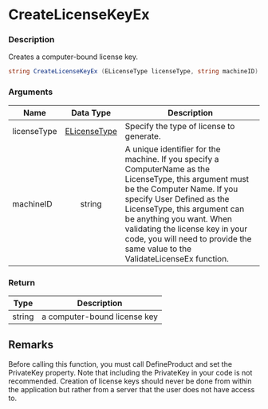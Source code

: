 # CreateLicenseKeyEx

### Description

Creates a computer-bound license key.

```csharp
string CreateLicenseKeyEx (ELicenseType licenseType, string machineID)
```

### Arguments

| Name        |                 Data Type                | Description                                                                                                                                                                                                                                                                                                                                      |
| ----------- | :--------------------------------------: | ------------------------------------------------------------------------------------------------------------------------------------------------------------------------------------------------------------------------------------------------------------------------------------------------------------------------------------------------ |
| licenseType | [ELicenseType](../enums/elicensetype.md) | Specify the type of license to generate.                                                                                                                                                                                                                                                                                                         |
| machineID   |                  string                  | A unique identifier for the machine. If you specify a ComputerName as the LicenseType, this argument must be the Computer Name. If you specify User Defined as the LicenseType, this argument can be anything you want. When validating the license key in your code, you will need to provide the same value to the ValidateLicenseEx function. |

### Return

| Type   | Description                  |
| ------ | ---------------------------- |
| string | a computer-bound license key |

## Remarks

Before calling this function, you must call DefineProduct and set the PrivateKey property. Note that including the PrivateKey in your code is not recommended. Creation of license keys should never be done from within the application but rather from a server that the user does not have access to.
